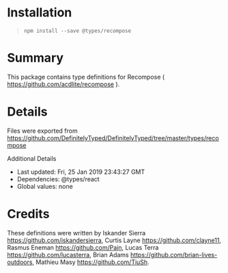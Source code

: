 # Installation
> `npm install --save @types/recompose`

# Summary
This package contains type definitions for Recompose ( https://github.com/acdlite/recompose ).

# Details
Files were exported from https://github.com/DefinitelyTyped/DefinitelyTyped/tree/master/types/recompose

Additional Details
 * Last updated: Fri, 25 Jan 2019 23:43:27 GMT
 * Dependencies: @types/react
 * Global values: none

# Credits
These definitions were written by Iskander Sierra <https://github.com/iskandersierra>, Curtis Layne <https://github.com/clayne11>, Rasmus Eneman <https://github.com/Pajn>, Lucas Terra <https://github.com/lucasterra>, Brian Adams <https://github.com/brian-lives-outdoors>, Mathieu Masy <https://github.com/TiuSh>.

